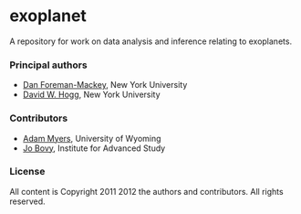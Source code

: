 # exoplanet #

A repository for work on data analysis and inference relating to
exoplanets.

### Principal authors ###

* [Dan Foreman-Mackey](http://danfm.ca/), New York University
* [David W. Hogg](http://cosmo.nyu.edu/hogg/), New York University

### Contributors ###

* [Adam Myers](http://faraday.uwyo.edu/~admyers/), University of Wyoming
* [Jo Bovy](http://cosmo.nyu.edu/~jb2777/), Institute for Advanced Study

### License ###

All content is Copyright 2011 2012 the authors and contributors.  All
rights reserved.
